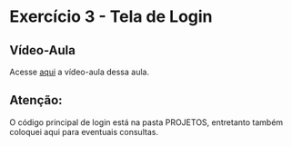 # Exercício 3 - Tela de Login

## Vídeo-Aula
Acesse [aqui](aaa) a vídeo-aula dessa aula.

## Atenção: 
O código principal de login está na pasta PROJETOS, entretanto também coloquei aqui para eventuais consultas.

